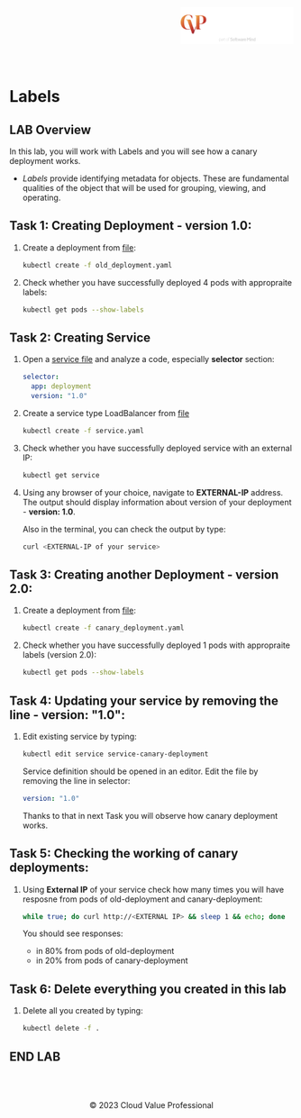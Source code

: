 <img src="../../../img/logo.png" alt="Chmurowisko logo" width="200" align="right">
<br><br>
<br><br>
<br><br>

# Labels
## LAB Overview

In this lab, you will work with Labels and you will see how a canary deployment works.

* *Labels* provide identifying metadata for objects. These are fundamental qualities of the object that will be used for grouping, viewing, and operating.

## Task 1: Creating Deployment - version 1.0:

1. Create a deployment from [file](./files/old_deployment.yaml):
    
    ```bash
    kubectl create -f old_deployment.yaml
    ```

1. Check whether you have successfully deployed 4 pods with appropraite labels:

    ```bash
    kubectl get pods --show-labels
    ```

## Task 2: Creating Service
1. Open a [service file](./files/service.yaml) and analyze a code, especially **selector** section:
    
    ```yaml
    selector:
      app: deployment
      version: "1.0"
    ```
1. Create a service type LoadBalancer from [file](./files/service.yaml)
    
    ```bash
    kubectl create -f service.yaml
    ```

1. Check whether you have successfully deployed service with an external IP:

    ```bash
    kubectl get service
    ```

1. Using any browser of your choice, navigate to **EXTERNAL-IP** address. The output should display information about version of your deployment - **version: 1.0**. 

    Also in the terminal, you can check the output by type:
    ```bash
    curl <EXTERNAL-IP of your service>
    ```

## Task 3: Creating another Deployment - version 2.0:

1. Create a deployment from [file](./files/canary_deployment.yaml):
    
    ```bash
    kubectl create -f canary_deployment.yaml
    ```

1. Check whether you have successfully deployed 1 pods with appropraite labels (version 2.0):

    ```bash
    kubectl get pods --show-labels
    ```

## Task 4: Updating your service by removing the line - version: "1.0":

1. Edit existing service by typing:
    
    ```bash
    kubectl edit service service-canary-deployment
    ```
    Service definition should be opened in an editor. Edit the file by removing the line in selector:
    ```yaml
    version: "1.0"
    ```
    Thanks to that in next Task you will observe how canary deployment works.

## Task 5: Checking the working of canary deployments:
1. Using **External IP** of your service check how many times you will have resposne from pods of old-deployment and canary-deployment:
    
    ```bash
    while true; do curl http://<EXTERNAL IP> && sleep 1 && echo; done
    ```
    You should see responses: 
    - in 80% from pods of old-deployment 
    - in 20% from pods of canary-deployment

## Task 6: Delete everything you created in this lab
1. Delete all you created by typing:
    ```bash
    kubectl delete -f .
    ```
## END LAB

<br><br>

<center><p>&copy; 2023 Cloud Value Professional<p></center>
